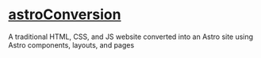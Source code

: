 # [astroConversion](https://astroconversion.madr.io/)
A traditional HTML, CSS, and JS website converted into an Astro site using Astro components, layouts, and pages
